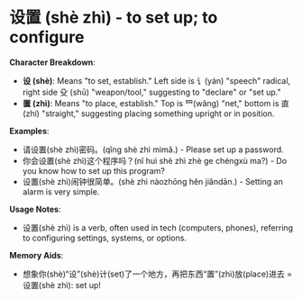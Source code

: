 # **设置 (shè zhì) - to set up; to configure**

**Character Breakdown**:  
- **设 (shè)**: Means "to set, establish." Left side is 讠(yán) "speech" radical, right side 殳 (shū) "weapon/tool," suggesting to "declare" or "set up."  
- **置 (zhì)**: Means "to place, establish." Top is 罒(wǎng) "net," bottom is 直 (zhí) "straight," suggesting placing something upright or in position.

**Examples**:  
- 请设置(shè zhì)密码。(qǐng shè zhì mìmǎ.) - Please set up a password.  
- 你会设置(shè zhì)这个程序吗？(nǐ huì shè zhì zhè ge chéngxù ma?) - Do you know how to set up this program?  
- 设置(shè zhì)闹钟很简单。(shè zhì nàozhōng hěn jiǎndān.) - Setting an alarm is very simple.

**Usage Notes**:  
- 设置(shè zhì) is a verb, often used in tech (computers, phones), referring to configuring settings, systems, or options.

**Memory Aids**:  
- 想象你(shè)“设”(shè)计(set)了一个地方，再把东西“置”(zhì)放(place)进去 = 设置(shè zhì): set up!